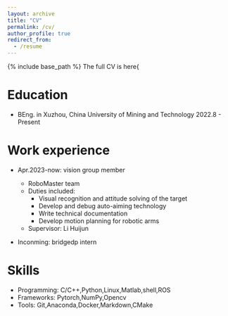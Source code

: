 ```yaml
---
layout: archive
title: "CV"
permalink: /cv/
author_profile: true
redirect_from:
  - /resume
---
```


{% include base_path %}
The full CV is here{

Education
======
* BEng. in Xuzhou, China University of Mining and Technology  2022.8 - Present

Work experience
======
* Apr.2023\-now: vision group member
  * RoboMaster team
  * Duties included:
    * Visual recognition and attitude solving of the target  
    * Develop and debug auto-aiming technology
    * Write technical documentation
    * Develop motion planning for robotic arms
  * Supervisor: Li Huijun
  
* Inconming: bridgedp intern
  
  
Skills
======
* Programming: C/C++,Python,Linux,Matlab,shell,ROS
* Frameworks: Pytorch,NumPy,Opencv
* Tools: Git,Anaconda,Docker,Markdown,CMake
